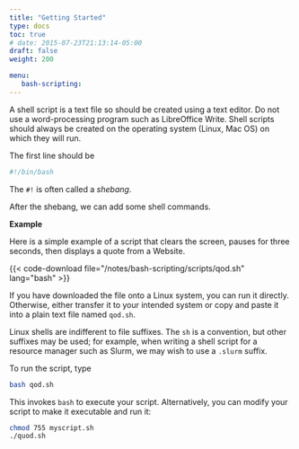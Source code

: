 ```yaml
---
title: "Getting Started"
type: docs
toc: true
# date: 2015-07-23T21:13:14-05:00
draft: false
weight: 200

menu:
   bash-scripting:
---
```


A shell script is a text file so should be created using a text editor.  Do not use a word-processing program such as LibreOffice Write. Shell scripts should always be created on the operating system (Linux, Mac OS) on which they will run.

The first line should be
```bash
#!/bin/bash
```
The `#!` is often called a _shebang_.

After the shebang, we can add some shell commands.  

**Example**

Here is a simple example of a script that clears the screen, pauses for three seconds, then displays a quote from a Website.

{{< code-download file="/notes/bash-scripting/scripts/qod.sh" lang="bash" >}}

If you have downloaded the file onto a Linux system, you can run it directly.  Otherwise, either transfer it to your intended system or copy and paste it into a plain text file named `qod.sh`. 

Linux shells are indifferent to file suffixes. The `sh` is a convention, but other suffixes may be used; for example, when writing a shell script for a resource manager such as Slurm, we may wish to use a `.slurm` suffix.

To run the script, type
```bash
bash qod.sh
```
This invokes `bash` to execute your script. Alternatively, you can modify your script to make it executable and run it:
```bash
chmod 755 myscript.sh
./quod.sh
```


